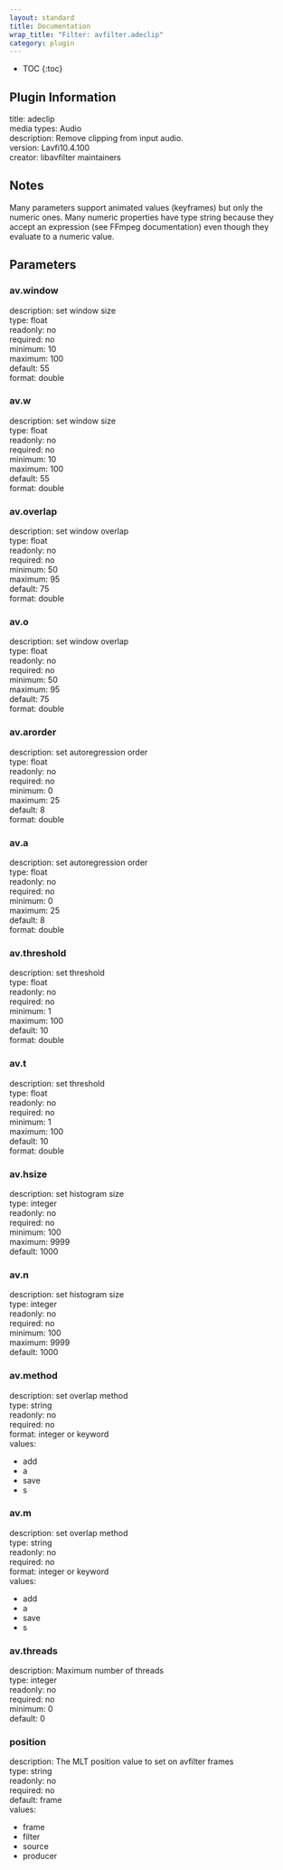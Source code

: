 ```yaml
---
layout: standard
title: Documentation
wrap_title: "Filter: avfilter.adeclip"
category: plugin
---
```

* TOC
{:toc}

## Plugin Information

title: adeclip  
media types:
Audio  
description: Remove clipping from input audio.  
version: Lavfi10.4.100  
creator: libavfilter maintainers  

## Notes

Many parameters support animated values (keyframes) but only the numeric ones. Many numeric properties have type string because they accept an expression (see FFmpeg documentation) even though they evaluate to a numeric value.

## Parameters

### av.window

  
description:
set window size  
type: float  
readonly: no  
required: no  
minimum: 10  
maximum: 100  
default: 55  
format: double  

### av.w

  
description:
set window size  
type: float  
readonly: no  
required: no  
minimum: 10  
maximum: 100  
default: 55  
format: double  

### av.overlap

  
description:
set window overlap  
type: float  
readonly: no  
required: no  
minimum: 50  
maximum: 95  
default: 75  
format: double  

### av.o

  
description:
set window overlap  
type: float  
readonly: no  
required: no  
minimum: 50  
maximum: 95  
default: 75  
format: double  

### av.arorder

  
description:
set autoregression order  
type: float  
readonly: no  
required: no  
minimum: 0  
maximum: 25  
default: 8  
format: double  

### av.a

  
description:
set autoregression order  
type: float  
readonly: no  
required: no  
minimum: 0  
maximum: 25  
default: 8  
format: double  

### av.threshold

  
description:
set threshold  
type: float  
readonly: no  
required: no  
minimum: 1  
maximum: 100  
default: 10  
format: double  

### av.t

  
description:
set threshold  
type: float  
readonly: no  
required: no  
minimum: 1  
maximum: 100  
default: 10  
format: double  

### av.hsize

  
description:
set histogram size  
type: integer  
readonly: no  
required: no  
minimum: 100  
maximum: 9999  
default: 1000  

### av.n

  
description:
set histogram size  
type: integer  
readonly: no  
required: no  
minimum: 100  
maximum: 9999  
default: 1000  

### av.method

  
description:
set overlap method  
type: string  
readonly: no  
required: no  
format: integer or keyword  
values:  

* add
* a
* save
* s

### av.m

  
description:
set overlap method  
type: string  
readonly: no  
required: no  
format: integer or keyword  
values:  

* add
* a
* save
* s

### av.threads

  
description:
Maximum number of threads  
type: integer  
readonly: no  
required: no  
minimum: 0  
default: 0  

### position

  
description:
The MLT position value to set on avfilter frames  
type: string  
readonly: no  
required: no  
default: frame  
values:  

* frame
* filter
* source
* producer

